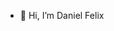- 👋 Hi, I’m Daniel Felix

<!---
danielfelixc/danielfelixc is a ✨ special ✨ repository because its `README.md` (this file) appears on your GitHub profile.
You can click the Preview link to take a look at your changes.
--->
